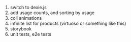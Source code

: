 1. switch to dexie.js
2. add usage counts, and sorting by usage
3. coll animations
4. infinite list for products (virtuoso or something like this)
5. storybook
6. unit tests, e2e tests